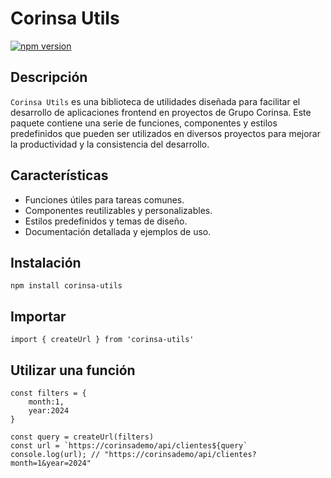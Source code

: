 # Corinsa Utils

[![npm version](https://www.npmjs.com/package/corinsa-utils)](https://www.npmjs.com/package/corinsa-utils)

## Descripción

`Corinsa Utils` es una biblioteca de utilidades diseñada para facilitar
el desarrollo de aplicaciones frontend en proyectos de Grupo Corinsa.
Este paquete contiene una serie de funciones, componentes y estilos predefinidos
que pueden ser utilizados en diversos proyectos para mejorar la productividad y la consistencia del desarrollo.

## Características

- Funciones útiles para tareas comunes.
- Componentes reutilizables y personalizables.
- Estilos predefinidos y temas de diseño.
- Documentación detallada y ejemplos de uso.

## Instalación

```shell
npm install corinsa-utils
```

## Importar

```shell
import { createUrl } from 'corinsa-utils'
```

## Utilizar una función

```shell
const filters = {
    month:1,
    year:2024
}

const query = createUrl(filters)
const url = `https://corinsademo/api/clientes${query` 
console.log(url); // "https://corinsademo/api/clientes?month=1&year=2024"
```
